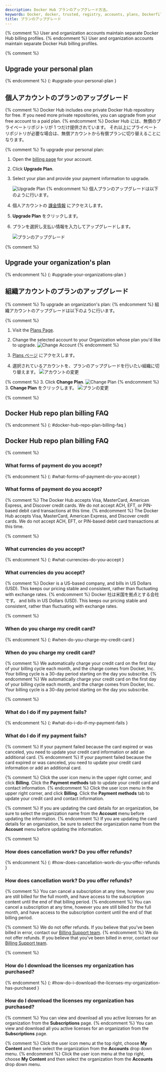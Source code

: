 ```yaml
---
description: Docker Hub プランのアップグレード方法。
keywords: Docker, docker, trusted, registry, accounts, plans, Dockerfile, Docker Hub, webhooks, docs, documentation
title: プランのアップグレード
---
```


{% comment %}
User and organization accounts maintain separate Docker Hub billing profiles.
{% endcomment %}
User and organization accounts maintain separate Docker Hub billing profiles.

{% comment %}
## Upgrade your personal plan
{% endcomment %}
{: #upgrade-your-personal-plan }
## 個人アカウントのプランのアップグレード

{% comment %}
Docker Hub includes one private Docker Hub repository for free. If you need
more private repositories, you can upgrade from your free account to a paid
plan.
{% endcomment %}
Docker Hub には、無償のプライベートリポジトリが 1 つだけ提供されています。
それ以上にプライベートリポジトリが必要な場合は、無償アカウントから有償プランに切り替えることになります。

{% comment %}
To upgrade your personal plan:

1. Open the [billing page](https://hub.docker.com/billing/plan) for your
account.

2. Click **Upgrade Plan**.

3. Select your plan and provide your payment information to upgrade.

    ![Upgrade Plan](images/index-upgrade-plan2019.png)
{% endcomment %}
個人プランのアップグレードは以下のように行います。

1. 個人アカウントの [課金情報](https://hub.docker.com/billing/plan) にアクセスします。

2. **Upgrade Plan** をクリックします。

3. プランを選択し支払い情報を入力してアップグレードします。

    ![プランのアップグレード](images/index-upgrade-plan2019.png)

{% comment %}
## Upgrade your organization's plan
{% endcomment %}
{: #upgrade-your-organizations-plan }
## 組織アカウントのプランのアップグレード

{% comment %}
To upgrade an organization's plan:
{% endcomment %}
組織アカウントのアップグレードは以下のように行います。

{% comment %}
1. Visit the [Plans Page](https://hub.docker.com/account/billing-plans/).

2. Change the selected account to your Organization whose plan you'd like to upgrade. ![Change Account](images/upgrade-change-account.png)
{% endcomment %}
1. [Plans ページ](https://hub.docker.com/account/billing-plans/) にアクセスします。

2. 選択されているアカウントを、プランのアップグレードを行いたい組織に切り替えます。
   ![アカウントの変更](images/upgrade-change-account.png)

{% comment %}
3. Click **Change Plan**. ![Change Plan](images/upgrade-change-plan.png)
{% endcomment %}
3. **Change Plan** をクリックします。
   ![プランの変更](images/upgrade-change-plan.png)


{% comment %}
## Docker Hub repo plan billing FAQ
{% endcomment %}
{: #docker-hub-repo-plan-billing-faq }
## Docker Hub repo plan billing FAQ

{% comment %}
### What forms of payment do you accept?
{% endcomment %}
{: #what-forms-of-payment-do-you-accept }
### What forms of payment do you accept?

{% comment %}
The Docker Hub accepts Visa, MasterCard, American Express, and Discover credit
cards. We do not accept ACH, EFT, or PIN-based debit card transactions at this
time.
{% endcomment %}
The Docker Hub accepts Visa, MasterCard, American Express, and Discover credit
cards. We do not accept ACH, EFT, or PIN-based debit card transactions at this
time.

{% comment %}
### What currencies do you accept?
{% endcomment %}
{: #what-currencies-do-you-accept }
### What currencies do you accept?

{% comment %}
Docker is a US-based company, and bills in US Dollars (USD). This keeps our
pricing stable and consistent, rather than fluctuating with exchange rates.
{% endcomment %}
Docker 社は米国を拠点とする会社です。
and bills in US Dollars (USD). This keeps our
pricing stable and consistent, rather than fluctuating with exchange rates.

{% comment %}
### When do you charge my credit card?
{% endcomment %}
{: #when-do-you-charge-my-credit-card }
### When do you charge my credit card?

{% comment %}
We automatically charge your credit card on the first day of your billing cycle
each month, and the charge comes from Docker, Inc. Your billing cycle is a
30-day period starting on the day you subscribe.
{% endcomment %}
We automatically charge your credit card on the first day of your billing cycle
each month, and the charge comes from Docker, Inc. Your billing cycle is a
30-day period starting on the day you subscribe.

{% comment %}
### What do I do if my payment fails?
{% endcomment %}
{: #what-do-i-do-if-my-payment-fails }
### What do I do if my payment fails?

{% comment %}
If your payment failed because the card expired or was canceled, you need to
update your credit card information or add an additional card.
{% endcomment %}
If your payment failed because the card expired or was canceled, you need to
update your credit card information or add an additional card.

{% comment %}
Click the user icon menu in the upper right corner, and click
**Billing**. Click the **Payment methods** tab to update your credit card and
contact information.
{% endcomment %}
Click the user icon menu in the upper right corner, and click
**Billing**. Click the **Payment methods** tab to update your credit card and
contact information.

{% comment %}
If you are updating the card details for an organization, be sure to select the
organization name from the **Account** menu before updating the information.
{% endcomment %}
If you are updating the card details for an organization, be sure to select the
organization name from the **Account** menu before updating the information.

{% comment %}
### How does cancellation work? Do you offer refunds?
{% endcomment %}
{: #how-does-cancellation-work-do-you-offer-refunds }
### How does cancellation work? Do you offer refunds?

{% comment %}
You can cancel a subscription at any time, however you are still billed
for the full month, and have access to the subscription content until the end of
that billing period.
{% endcomment %}
You can cancel a subscription at any time, however you are still billed
for the full month, and have access to the subscription content until the end of
that billing period.

{% comment %}
We do not offer refunds. If you believe that you've been billed in error,
contact our [Billing Support team](mailto:billing@docker.com).
{% endcomment %}
We do not offer refunds. If you believe that you've been billed in error,
contact our [Billing Support team](mailto:billing@docker.com).

{% comment %}
### How do I download the licenses my organization has purchased?
{% endcomment %}
{: #how-do-i-download-the-licenses-my-organization-has-purchased }
### How do I download the licenses my organization has purchased?

{% comment %}
You can view and download all you active licenses for an organization from the
**Subscriptions** page.
{% endcomment %}
You can view and download all you active licenses for an organization from the
**Subscriptions** page.

{% comment %}
Click the user icon menu at the top right, choose **My Content** and then
select the organization from the **Accounts** drop down menu.
{% endcomment %}
Click the user icon menu at the top right, choose **My Content** and then
select the organization from the **Accounts** drop down menu.

